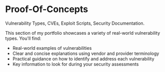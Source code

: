# Proof-Of-Concepts
Vulnerability Types, CVEs, Exploit Scripts, Security Documentation.

This section of my portfolio showcases a variety of real-world vulnerability types. You'll find:

 - Real-world examples of vulnerabilities
- Clear and concise explanations using vendor and provider terminology
- Practical guidance on how to identify and address each vulnerability
- Key information to look for during your security assessments

